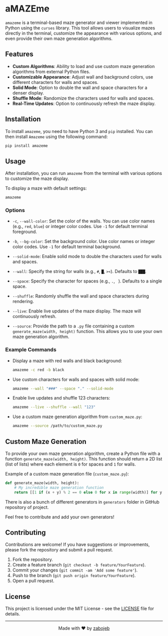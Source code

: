 # aMAZEme

`amazeme` is a terminal-based maze generator and viewer implemented in Python using the `curses` library. This tool allows users to visualize mazes directly in the terminal, customize the appearance with various options, and even provide their own maze generation algorithms.

## Features

- **Custom Algorithms**: Ability to load and use custom maze generation algorithms from external Python files.
- **Customizable Appearance**: Adjust wall and background colors, use different characters for walls and spaces.
- **Solid Mode**: Option to double the wall and space characters for a denser display.
- **Shuffle Mode**: Randomize the characters used for walls and spaces.
- **Real-Time Updates**: Option to continuously refresh the maze display.

## Installation

To install `amazeme`, you need to have Python 3 and `pip` installed. You can then install `Amazeme` using the following command:

```bash
pip install amazeme
```

## Usage

After installation, you can run `amazeme` from the terminal with various options to customize the maze display.

To display a maze with default settings:

```bash
amazeme
```

### Options

- `-c`, `--wall-color`:
  Set the color of the walls. You can use color names (e.g., `red`, `blue`) or integer color codes. Use `-1` for default terminal foreground.

- `-b`, `--bg-color`:
  Set the background color. Use color names or integer color codes. Use `-1` for default terminal background.

- `--solid-mode`:
  Enable solid mode to double the characters used for walls and spaces.

- `--wall`:
  Specify the string for walls (e.g., `#`, `█`, `><`). Defaults to `███`.

- `--space`:
  Specify the character for spaces (e.g., `.`, ` `). Defaults to a single space.

- `--shuffle`:
  Randomly shuffle the wall and space characters during rendering.

- `--live`:
  Enable live updates of the maze display. The maze will continuously refresh.

- `--source`:
  Provide the path to a `.py` file containing a custom `generate_maze(width, height)` function. This allows you to use your own maze generation algorithm.

### Example Commands

- Display a maze with red walls and black background:

  ```bash
  amazeme -c red -b black
  ```

- Use custom characters for walls and spaces with solid mode:

  ```bash
  amazeme --wall "###" --space "." --solid-mode
  ```

- Enable live updates and shuffle 123 characters:

  ```bash
  amazeme --live --shuffle --wall "123"
  ```

- Use a custom maze generation algorithm from `custom_maze.py`:

  ```bash
  amazeme --source /path/to/custom_maze.py
  ```

## Custom Maze Generation

To provide your own maze generation algorithm, create a Python file with a function `generate_maze(width, height)`. This function should return a 2D list (list of lists) where each element is `0` for spaces and `1` for walls.

Example of a custom maze generation file (`custom_maze.py`):

```python
def generate_maze(width, height):
    # My incredible maze generation function
    return [[1 if (x + y) % 2 == 0 else 0 for x in range(width)] for y in range(height)]
```

There is also a bunch of different generators in `generators` folder in GitHub repository of project.

Feel free to contribute and add your own generators!

## Contributing

Contributions are welcome! If you have suggestions or improvements, please fork the repository and submit a pull request.

1. Fork the repository.
2. Create a feature branch (`git checkout -b feature/YourFeature`).
3. Commit your changes (`git commit -am 'Add some feature'`).
4. Push to the branch (`git push origin feature/YourFeature`).
5. Open a pull request.

## License

This project is licensed under the MIT License - see the [LICENSE](LICENSE) file for details.

---

<p align="center">
  Made with ❤️ by <a href="https://github.com/zabojeb">zabojeb</a>
</p>
